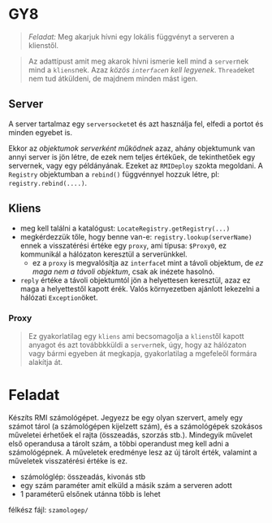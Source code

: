 # GY8

> *Feladat:* Meg akarjuk hívni egy lokális függvényt a serveren a klienstől.

> Az adattípust amit meg akarok hívni ismerie kell mind a `server`nek mind a `kliens`nek. Azaz *közös `interface`n kell legyenek*. `Thread`eket nem tud átküldeni, de majdnem minden mást igen.

## Server
A server tartalmaz egy `serversocket`et és azt használja fel, elfedi a portot és minden egyebet is.

Ekkor az *objektumok serverként működnek* azaz, ahány objektumunk van annyi server is jön létre, de ezek nem teljes értékűek, de tekinthetőek egy servernek, vagy egy példányának. Ezeket az `RMIDeploy` szokta megoldani. A `Registry` objektumban a `rebind()` függvénnyel hozzuk létre, pl: `registry.rebind(....)`.


## Kliens
- meg kell találni a katalógust: `LocateRegistry.getRegistry(...)`
- megkérdezzük tőle, hogy benne van-e: `registry.lookup(serverName)` ennek a visszatérési értéke egy `proxy`, ami típusa: `$Proxy0`, ez kommunikál a hálózaton keresztül a serverünkkel.
    - ez a `proxy` is megvalósítja az `interface`t mint a távoli objektum, de *ez maga nem a távoli objektum*, csak ak inézete hasolnó.
- `reply` értéke a távoli objektumtól jön a helyettesen keresztül, azaz ez maga a helyettestől kapott érék. Valós környezetben ajánlott lekezelni a hálózati `Exception`öket.

### Proxy
>  Ez gyakorlatilag egy `kliens` ami becsomagolja a `kliens`től kapott anyagot és azt továbbkküldi a `server`nek, úgy, hogy az hálózaton vagy bármi egyeben át megkapja, gyakorlatilag a mgefeleől formára alakítja át.


# Feladat

Készíts RMI számológépet. Jegyezz be egy olyan szervert, amely egy számot tárol (a számológépen kijelzett szám), és a számológépek szokásos műveletei érhetőek el rajta (összeadás, szorzás stb.). Mindegyik művelet első operandusa a tárolt szám, a többi operandust meg kell adni a számológépnek. A műveletek eredménye lesz az új tárolt érték, valamint a műveletek visszatérési értéke is ez.

- számológlép: összeadás, kivonás stb
- egy szám paraméter amit elküld a másik szám a serveren adott
- 1 paraméterű elsőnek utánna több is lehet

félkész fájl: `szamologep/`
